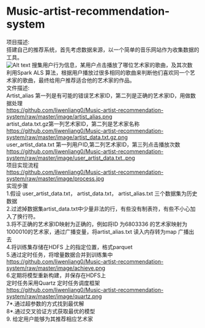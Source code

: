 # Music-artist-recommendation-system    
项目描述:     
搭建自己的推荐系统，首先考虑数据来源，以一个简单的音乐网站作为收集数据的工具。    
![Alt text](https://github.com/liwenliang0/Music-artist-recommendation-system/raw/master/image/web.png)
搜集用户行为信息，某用户点击播放了哪位艺术家的歌曲，及其次数       
利用Spark  ALS 算法，根据用户播放过很多相同的歌曲来判断他们喜欢同一个艺术家的歌曲，最终给用户推荐适合他的艺术家的作品。     
文件描述:    
Artist_alias   第一列是有可能的错误艺术家ID，第二列是正确的艺术家ID，用做数据处理   
https://github.com/liwenliang0/Music-artist-recommendation-system/raw/master/image/artist_alias.png  
artist_data.txt.gz第一列艺术家ID，第二列是艺术家名称    
https://github.com/liwenliang0/Music-artist-recommendation-system/raw/master/image/artist_data.txt.gz.png  
 user_artist_data.txt   第一列用户ID,第二列艺术家ID，第三列点击播放次数       
https://github.com/liwenliang0/Music-artist-recommendation-system/raw/master/image/user_artist_data.txt..png    
项目实现流程    
https://github.com/liwenliang0/Music-artist-recommendation-system/raw/master/image/process.jpg    
实现步骤       
1.假设 user_artist_data.txt， artist_data.txt， artist_alias.txt 三个数据集为历史数据     
2.过滤掉数据集artist_data.txt中少量非法的行，有些没有制表符，有些不小心加入了换行符。      
3.将不正确的艺术家ID映射为正确的，例如将ID 为6803336 的艺术家映射为1000010的艺术家，通过广播变量，将artist_alias.txt 读入内存转为map 广播出去   
4.将训练集存储在HDFS 上的指定位置，格式parquet    
5.通过定时任务，将增量数据合并到训练集中     
https://github.com/liwenliang0/Music-artist-recommendation-system/raw/master/image/achieve.png     
6.定期将模型重新构建，并保存在HDFS上     
定时任务采用Quartz 定时任务调度框架     
https://github.com/liwenliang0/Music-artist-recommendation-system/raw/master/image/quartz.png   
7*.通过超参数的方式找到最优解     
8*.通过交叉验证方式获取最优的模型      
9. 给定用户能够为其推荐相应艺术家      













